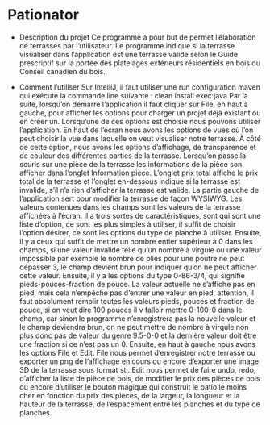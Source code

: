 # Pationator
-	Description du projet
Ce programme a pour but de permet l’élaboration de terrasses par l’utilisateur. Le programme indique si la terrasse visualiser dans l’application est une terrasse valide selon le Guide prescriptif sur la portée des platelages extérieurs résidentiels en bois du Conseil canadien du bois.

-	Comment l’utiliser
Sur IntelliJ, il faut utiliser une run configuration maven qui exécute la commande line suivante : clean install exec:java
Par la suite, lorsqu’on démarre l’application il faut cliquer sur File, en haut à gauche, pour afficher les options pour charger un projet déjà existant ou en créer un. Lorsqu’une de ces options est choisie nous pouvons utiliser l’application. En haut de l’écran nous avons les options de vues où l’on peut choisir la vue dans laquelle on veut visualiser notre terrasse. À côté de cette option, nous avons les options d’affichage, de transparence et de couleur des différentes parties de la terrasse. Lorsqu’on passe la souris sur une pièce de la terrasse les informations de la pièce son afficher dans l’onglet Information pièce. L’onglet prix total affiche le prix total de la terrasse et l’onglet en-dessous indique si la terrasse est invalide, s’il n’a rien d’afficher la terrasse est valide. La partie gauche de l’application sert pour modifier la terrasse de façon WYSIWYG. Les valeurs contenues dans les champs sont les valeurs de la terrasse affichées à l’écran. Il a trois sortes de caractéristiques, sont qui sont une liste d’option, ce sont les plus simples à utiliser, il suffit de choisir l’option désirer, ce sont les options du type de planche à utiliser. Ensuite, il y a ceux qui suffit de mettre un nombre entier supérieur à 0 dans les champs, si une valeur invalide telle qu’un nombre à virgule ou une valeur impossible par exemple le nombre de plies pour une poutre ne peut dépasser 3, le champ devient brun pour indiquer qu’on ne peut afficher cette valeur. Ensuite, il y a les options du type 0-86-3/4, qui signifie pieds-pouces-fraction de pouce. La valeur actuelle ne s’affiche pas en pied, mais cela n’empêche pas d’entrer une valeur en pied, attention, il faut absolument remplir toutes les valeurs pieds, pouces et fraction de pouce, si on veut dire 100 pouces il v falloir mettre 0-100-0 dans le champ, car sinon le programme n’enregistrera pas la nouvelle valeur et le champ deviendra brun, on ne peut mettre de nombre à virgule non plus donc pas de valeur du genre 9.5-0-0 et la dernière valeur doit être une fraction si ce n’est pas un 0. Ensuite, en haut à gauche nous avons les options File et Edit. File nous permet d’enregistrer notre terrasse ou exporter un png de l’affichage en cours ou encore d’exporter une image 3D de la terrasse sous format stl. Edit nous permet de faire undo, redo, d’afficher la liste de pièce de bois, de modifier le prix des pièces de bois ou encore d’utiliser le bouton magique qui construit le patio le moins cher en fonction du prix des pièces, de la largeur, la longueur et la hauteur de la terrasse, de l’espacement entre les planches et du type de planches.
